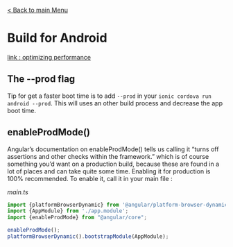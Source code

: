 [< Back to main Menu](https://github.com/gsoulie/Mobile-App-Development/blob/master/ionic2-test.md)    

# Build for Android

[link : optimizing performance](https://www.protectator.ch/post/optimizing-performance-of-an-ionic-3-application)    

## The --prod flag

Tip for get a faster boot time is to add ```--prod``` in your ```ionic cordova run android --prod```. This will uses an other build process and decrease the app boot time.

## enableProdMode()

Angular’s documentation on enableProdMode() tells us calling it “turns off assertions and other checks within the framework.” which is of course something you’d want on a production build, because these are found in a lot of places and can take quite some time. Enabling it for production is 100% recommended. To enable it, call it in your main file :

*main.ts*

```javascript
import {platformBrowserDynamic} from '@angular/platform-browser-dynamic';
import {AppModule} from './app.module';
import {enableProdMode} from "@angular/core";

enableProdMode();
platformBrowserDynamic().bootstrapModule(AppModule);
```
